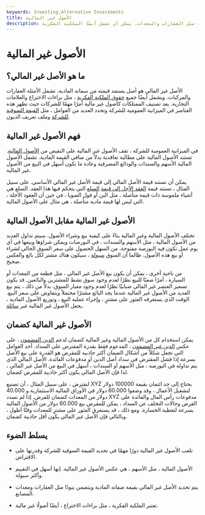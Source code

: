 ```yaml
---
keywords: Investing,Alternative Investments
title: الأصول غير المالية
description: الأصل غير المالي هو أصل ذو قيمة مادية مثل العقارات والمعدات. يمكن أن تشمل أيضًا الملكية الفكرية.
---
```


# الأصول غير المالية
## ما هو الأصل غير المالي؟

الأصل غير المالي هو أصل يستمد قيمته من سماته المادية. تشمل الأمثلة العقارات والمركبات. ويشمل أيضًا جميع [حقوق الملكية الفكرية](/intellectualproperty) ، مثل براءات الاختراع والعلامات التجارية. يعد تصنيف الممتلكات كأصول غير مالية أمرًا مهمًا للشركات حيث تظهر هذه العناصر في الميزانية العمومية للشركة وتحدد العديد من العوامل ، مثل [القيمة السوقية للشركة](/marketvalue) وملف تعريف الديون.

## فهم الأصول غير المالية

في الميزانية العمومية للشركة ، تقف الأصول غير المالية على النقيض من [الأصول المالية](/financialasset). تستند الأصول المالية على مطالبة تعاقدية بدلاً من صافي القيمة المادية. تشمل الأصول المالية الأسهم والسندات والودائع المصرفية وعادة ما تكون أسهل في البيع من الأصول غير المالية.

يمكن أن تستند قيمة الأصل المالي إلى قيمة الأصل غير المالي الأساسي. على سبيل المثال ، تستند قيمة [العقد الآجل إلى قيمة](/futurescontract) [السلع](/commodity) التي يتحكم فيها هذا العقد. السلع هي أشياء ملموسة ذات قيمة متأصلة ، مثل البن أو فول الصويا ، في حين أن العقود الآجلة ، التي ليس لها قيمة مادية متأصلة ، هي مثال على الأصول المالية.

## الأصول غير المالية مقابل الأصول المالية

تختلف الأصول المالية وغير المالية بناءً على كيفية بيع وشراء الأصول. سيتم تداول العديد من الأصول المالية ، مثل الأسهم والسندات ، في البورصات ويمكن شراؤها وبيعها في أي يوم عمل تكون فيه البورصة مفتوحة. من السهل الحصول على سعر السوق الحالي لشراء أو بيع هذه الأصول. طالما أن السوق [سيولة](/liquidmarket) ، سيكون هناك مشتر لكل بائع والعكس صحيح.

من ناحية أخرى ، يمكن أن يكون بيع الأصل غير المالي ، مثل قطعة من المعدات أو السيارة ، أمرًا صعبًا للبيع نظرًا لعدم وجود سوق نشط للمشترين والبائعين. قد يكون تسعير العنصر غير المالي ضبابيًا نظرًا لعدم وجود معيار السوق. بدلاً من ذلك ، يتم بيع العديد من الأصول غير المالية عندما يجد البائع مشترًا محتملاً ويتفاوض على سعر البيع. الوقت الذي يستغرقه العثور على مشترٍ ، وإجراء عملية البيع ، وتوزيع الأصول المادية ، يجعل الأصول غير المالية غير [سائلة](/illiquid).

## الأصول غير المالية كضمان

يمكن استخدام كل من الأصول المالية وغير المالية كضمان لدعم [الدين المضمون](/secureddebt) ، على عكس [الدين غير المضمون](/unsecureddebt) ، المدعوم فقط بقدرة المقترض على السداد. أحد العوامل التي تجعل شكلاً من أشكال الضمان أكثر جاذبية للمقرض هو القدرة على بيع الأصل بسرعة إذا فشل المقترض في سداد أصل الدين أو مدفوعات الفائدة. الأصل المالي الذي يتم تداوله في البورصة ، مثل الأسهم أو السندات ، أسهل في البيع من الأصل غير المالي ، لذا فإن الأصل المالي يكون أكثر جاذبية للمقرض كضمان.

لنفترض ، على سبيل المثال ، أن تصنيع XYZ يحتاج إلى حد ائتمان بقيمة 100000 دولار لتشغيل الأعمال ، وقد وضعوا 60.000 دولار في الأوراق المالية الاستثمارية و 40.000 دولار من المعدات كضمان للقرض. إذا لم تسدد XYZ مدفوعات رأس المال والفائدة على القرض وحالات التخلف عن السداد ، يمكن للمقرض بيع 60.000 دولار من الأصول المالية بسرعة لتغطية الخسارة. ومع ذلك ، قد يستغرق العثور على مشترٍ للمعدات وقتًا أطول ، وبالتالي فإن الأصل غير المالي يكون أقل جاذبية كضمان.

## يسلط الضوء

- تلعب الأصول غير المالية دورًا مهمًا في تحديد القيمة السوقية للشركة وقدرتها على الاقتراض.

- الأصول المالية ، مثل الأسهم ، هي عكس الأصول غير المالية. إنها أسهل في التقييم وأكثر سيولة.

- يتم تحديد الأصل غير المالي بقيمة صفاته المادية ويتضمن بنودًا مثل العقارات ومعدات المصانع.

- تعتبر الملكية الفكرية ، مثل براءات الاختراع ، أيضًا أصولًا غير مالية.

